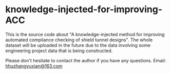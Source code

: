 # knowledge-injected-for-improving-ACC

This is the source code about "A knowledge-injected method for improving automated compliance checking of shield tunnel designs".
The whole dataset will be uploaded in the future due to the data involving some engineering project data that is being constructed.

Please don't hesitate to contact the author if you have any questions.
Email: hhuzhangyuxian@163.com
